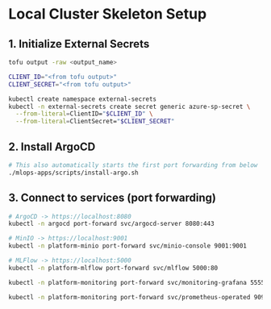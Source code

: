 # Local Cluster Skeleton Setup
## 1. Initialize External Secrets
```bash
tofu output -raw <output_name>

CLIENT_ID="<from tofu output>"
CLIENT_SECRET="<from tofu output>"

kubectl create namespace external-secrets
kubectl -n external-secrets create secret generic azure-sp-secret \
  --from-literal=ClientID="$CLIENT_ID" \
  --from-literal=ClientSecret="$CLIENT_SECRET"
```

## 2. Install ArgoCD
```bash
# This also automatically starts the first port forwarding from below
./mlops-apps/scripts/install-argo.sh
```

## 3. Connect to services (port forwarding)
```bash
# ArgoCD -> https://localhost:8080
kubectl -n argocd port-forward svc/argocd-server 8080:443

# MinIO -> https://localhost:9001
kubectl -n platform-minio port-forward svc/minio-console 9001:9001

# MLFlow -> https://localhost:5000
kubectl -n platform-mlflow port-forward svc/mlflow 5000:80

kubectl -n platform-monitoring port-forward svc/monitoring-grafana 5555:80

kubectl -n platform-monitoring port-forward svc/prometheus-operated 9090:9090
```